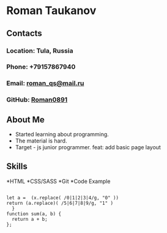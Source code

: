 # Roman Taukanov
## Contacts
### Location: Tula, Russia
### Phone: +79157867940
### Email: roman_qs@mail.ru
### GitHub: [Roman0891](https://github.com/Roman0891)
## About Me
* Started learning about programming.
* The material is hard.
* Target - js junior programmer.
feat: add basic page layout
## Skills
*HTML
*CSS/SASS
*Git
*Code Example
```function fakeBin(x){
 
let a =  (x.replace( /0|1|2|3|4/g, "0" ))
return (a.replace)( /5|6|7|8|9/g, "1" )
  }
function sum(a, b) {
  return a + b;
};
```
